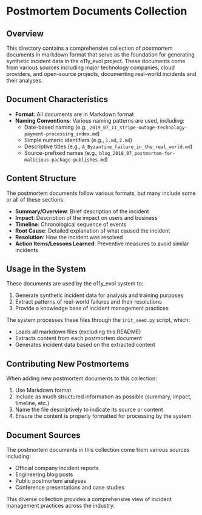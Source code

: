 # Postmortem Documents Collection

## Overview

This directory contains a comprehensive collection of postmortem documents in markdown format that serve as the foundation for generating synthetic incident data in the o11y_evol project. These documents come from various sources including major technology companies, cloud providers, and open-source projects, documenting real-world incidents and their analyses.

## Document Characteristics

- **Format**: All documents are in Markdown format
- **Naming Conventions**: Various naming patterns are used, including:
  - Date-based naming (e.g., `2019_07_11_stripe-outage-technology-payment-processing_index.md`)
  - Simple numeric identifiers (e.g., `1.md`, `2.md`)
  - Descriptive titles (e.g., `A_Byzantine_failure_in_the_real_world.md`)
  - Source-prefixed names (e.g., `blog_2018_07_postmortem-for-malicious-package-publishes.md`)

## Content Structure

The postmortem documents follow various formats, but many include some or all of these sections:

- **Summary/Overview**: Brief description of the incident
- **Impact**: Description of the impact on users and business
- **Timeline**: Chronological sequence of events
- **Root Cause**: Detailed explanation of what caused the incident
- **Resolution**: How the incident was resolved
- **Action Items/Lessons Learned**: Preventive measures to avoid similar incidents

## Usage in the System

These documents are used by the o11y_evol system to:

1. Generate synthetic incident data for analysis and training purposes
2. Extract patterns of real-world failures and their resolutions
3. Provide a knowledge base of incident management practices

The system processes these files through the `init_seed.py` script, which:
- Loads all markdown files (excluding this README)
- Extracts content from each postmortem document
- Generates incident data based on the extracted content

## Contributing New Postmortems

When adding new postmortem documents to this collection:

1. Use Markdown format
2. Include as much structured information as possible (summary, impact, timeline, etc.)
3. Name the file descriptively to indicate its source or content
4. Ensure the content is properly formatted for processing by the system

## Document Sources

The postmortem documents in this collection come from various sources including:

- Official company incident reports
- Engineering blog posts
- Public postmortem analyses
- Conference presentations and case studies

This diverse collection provides a comprehensive view of incident management practices across the industry.